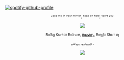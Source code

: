 [![spotify-github-profile](https://spotify-github-profile.kittinanx.com/api/view?uid=31emw27hdnz23bbvfx4humhc7cjq&cover_image=true&theme=novatorem&show_offline=false&background_color=000000&interchange=true&bar_color=000000&bar_color_cover=true)](https://github.com/kittinan/spotify-github-profile)

<p align="center" dir="auto">
<sub>ᴷᵉᵉᵖ ᵐᵉ ⁱⁿ ʸᵒᵘʳ ᵐⁱʳʳⁱᵒʳ, ᵏᵉᵉᵖ ᵒⁿ ʰᵒˡᵈ, ᶜᵃⁿ'ᵗ ʸᵒᵘ </sub>

<p align="center" dir="auto">
<img src="https://64.media.tumblr.com/9be23d88f631d17582d358e9ea078d05/88ad6122ca95e94c-e6/s500x750/efbcd5a817b48daa719c94ab99a5c52d37c243cc.pnj" style="max-width: 100%; "></p>

<p align="center" dir="auto">
<sub>Rιƈƙყ Kυɾƚ σɾ Rιƈԋιҽ, <b><ins>Ⲃⲓⲣⲟ𝓵ⲁꞅ.</ins></b>, Rιɳɠσ Sƚαɾɾ ιɾʅ </sub>
<p align="center" dir="auto">
<sub>ₐₗ𝔀ₐᵧₛ ᵣₑₐ𝓬ₕᵢₙ𝑔
.</sub>

<p align="center" dir="auto"> 
<img src="https://64.media.tumblr.com/8115fa6d48586fba518eb1f2d39305b4/4e59c7c5e5f627bd-bb/s250x400/4ae8ebd8f0a9948f8e511f58df23333b55bfd5e6.gifv" style="max-width: 100%; "></p> 
